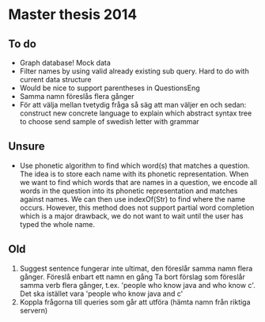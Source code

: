 # Master thesis 2014
## To do
* Graph database! Mock data
* Filter names by using valid already existing sub query. Hard to do with current data structure
* Would be nice to support parentheses in QuestionsEng
* Samma namn föreslås flera gånger
* För att välja mellan tvetydig fråga så säg att man väljer en och sedan:
construct new concrete language to explain which abstract syntax tree to choose
send sample of swedish letter with grammar

## Unsure
* Use phonetic algorithm to find which word(s) that matches a question. The idea is to store each name with its phonetic representation. When we want to find which words that are names in a question, we encode all words in the question into its phonetic representation and matches against names. We can then use indexOf(Str) to find where the name occurs. However, this method does not support partial word completion which is a major drawback, we do not want to wait until the user has typed the whole name.

## Old
1. Suggest sentence fungerar inte ultimat, den föreslår samma namn flera gånger. Föreslå enbart ett namn en gång
Ta bort förslag som föreslår samma verb flera gånger, t.ex. 'people who know java and who know c'. Det ska istället vara 'people who know java and c'
2. Koppla frågorna till queries som går att utföra (hämta namn från riktiga servern)